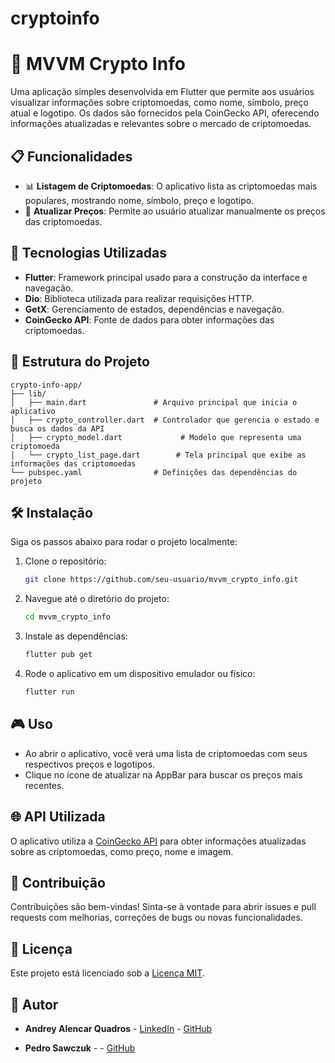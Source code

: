 # cryptoinfo

# 📱 MVVM Crypto Info

Uma aplicação simples desenvolvida em Flutter que permite aos usuários visualizar informações sobre criptomoedas, como nome, símbolo, preço atual e logotipo. Os dados são fornecidos pela CoinGecko API, oferecendo informações atualizadas e relevantes sobre o mercado de criptomoedas.

## 📋 Funcionalidades

- 📊 **Listagem de Criptomoedas**: O aplicativo lista as criptomoedas mais populares, mostrando nome, símbolo, preço e logotipo.
- 🔄 **Atualizar Preços**: Permite ao usuário atualizar manualmente os preços das criptomoedas.

## 🚀 Tecnologias Utilizadas

- **Flutter**: Framework principal usado para a construção da interface e navegação.
- **Dio**: Biblioteca utilizada para realizar requisições HTTP.
- **GetX**: Gerenciamento de estados, dependências e navegação.
- **CoinGecko API**: Fonte de dados para obter informações das criptomoedas.

## 📂 Estrutura do Projeto

```plaintext
crypto-info-app/
├── lib/
│   ├── main.dart               # Arquivo principal que inicia o aplicativo
│   ├── crypto_controller.dart  # Controlador que gerencia o estado e busca os dados da API
│   ├── crypto_model.dart             # Modelo que representa uma criptomoeda
│   └── crypto_list_page.dart        # Tela principal que exibe as informações das criptomoedas
└── pubspec.yaml                # Definições das dependências do projeto
```

## 🛠️ Instalação

Siga os passos abaixo para rodar o projeto localmente:

1. Clone o repositório:
   ```sh
   git clone https://github.com/seu-usuario/mvvm_crypto_info.git
   ```

2. Navegue até o diretório do projeto:
   ```sh
   cd mvvm_crypto_info
   ```

3. Instale as dependências:
   ```sh
   flutter pub get
   ```

4. Rode o aplicativo em um dispositivo emulador ou físico:
   ```sh
   flutter run
   ```

## 🎮 Uso

- Ao abrir o aplicativo, você verá uma lista de criptomoedas com seus respectivos preços e logotipos.
- Clique no ícone de atualizar na AppBar para buscar os preços mais recentes.

## 🌐 API Utilizada

O aplicativo utiliza a [CoinGecko API](https://www.coingecko.com/en/api) para obter informações atualizadas sobre as criptomoedas, como preço, nome e imagem.

## 🤝 Contribuição

Contribuições são bem-vindas! Sinta-se à vontade para abrir issues e pull requests com melhorias, correções de bugs ou novas funcionalidades.

## 📄 Licença

Este projeto está licenciado sob a [Licença MIT](LICENSE).

## 👤 Autor

- **Andrey Alencar Quadros** - [LinkedIn](https://www.linkedin.com/in/andreyquadros/) - [GitHub](https://github.com/andreyquadros)

- **Pedro Sawczuk** -  - [GitHub](https://github.com/PedroSawczuk)
